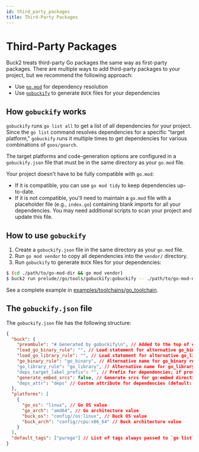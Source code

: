 ```yaml
---
id: third_party_packages
title: Third-Party Packages
---
```


# Third-Party Packages

Buck2 treats third-party Go packages the same way as first-party packages. There
are multiple ways to add third-party packages to your project, but we recommend
the following approach:

- Use [`go.mod`](https://go.dev/doc/modules/gomod-ref) for dependency resolution
- Use
  [`gobuckify`](https://github.com/facebook/buck2/tree/main/prelude/go/tools/gobuckify)
  to generate `BUCK` files for your dependencies

## How `gobuckify` works

`gobuckify` runs `go list all` to get a list of all dependencies for your
project. Since the `go list` command resolves dependencies for a specific
"target platform," `gobuckify` runs it multiple times to get dependencies for
various combinations of `goos/goarch`.

The target platforms and code-generation options are configured in a
`gobuckify.json` file that must be in the same directory as your `go.mod` file.

Your project doesn't have to be fully compatible with `go.mod`:

- If it is compatible, you can use `go mod tidy` to keep dependencies
  up-to-date.
- If it is not compatible, you'll need to maintain a `go.mod` file with a
  placeholder file (e.g., `index.go`) containing blank imports for all your
  dependencies. You may need additional scripts to scan your project and update
  this file.

## How to use `gobuckify`

1. Create a `gobuckify.json` file in the same directory as your `go.mod` file.
2. Run `go mod vendor` to copy all dependencies into the `vendor/` directory.
3. Run `gobuckify` to generate `BUCK` files for your dependencies:

```sh
$ (cd ./path/to/go-mod-dir && go mod vendor)
$ buck2 run prelude//go/tools/gobuckify:gobuckify -- ./path/to/go-mod-dir
```

See a complete example in
[examples/toolchains/go_toolchain](https://github.com/facebook/buck2/blob/main/examples/toolchains/go_toolchain).

## The `gobuckify.json` file

The `gobuckify.json` file has the following structure:

```json
{
  "buck": {
    "preambule": "# Generated by gobuckify\n", // Added to the top of each BUCK file
    "load_go_binary_rule": "", // Load statement for alternative go_binary rule
    "load_go_library_rule": "", // Load statement for alternative go_library rule
    "go_binary_rule": "go_binary", // Alternative name for go_binary rule (default: "go_binary")
    "go_library_rule": "go_library", // Alternative name for go_library rule (default: "go_library")
    "deps_target_label_prefix": "", // Prefix for dependencies; if provided, deps are formatted as "{prefix}{import}:{import_suffix}"
    "generate_embed_srcs": false, // Generate srcs for go:embed directives (Not supported by prelude/go yet)
    "deps_attr": "deps" // Custom attribute for dependencies (default: "deps")
  },
  "platforms": [
    {
      "go_os": "linux", // Go OS value
      "go_arch": "amd64", // Go architecture value
      "buck_os": "config//os:linux", // Buck OS value
      "buck_arch": "config//cpu:x86_64" // Buck architecture value
    }
  ],
  "default_tags": ["purego"] // List of tags always passed to `go list`
}
```
